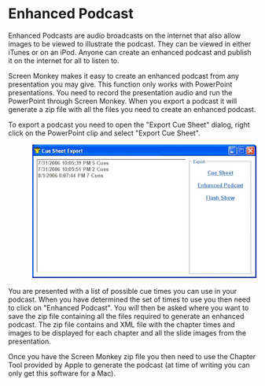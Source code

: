 <h1>Enhanced Podcast</h1>
<p>Enhanced Podcasts are audio broadcasts on the internet that also allow 
 images to be viewed to illustrate the podcast. They can be viewed in either 
 iTunes or on an iPod. Anyone can create an enhanced podcast and publish 
 it on the internet for all to listen to.</p>
<p>Screen Monkey makes it easy to create an enhanced podcast from any presentation 
 you may give. This function only works with PowerPoint presentations. 
 You need to record the presentation audio and run the PowerPoint through 
 Screen Monkey. When you export a podcast it will generate a zip file with 
 all the files you need to create an enhanced podcast.</p>
<p>To export a podcast you need to open the &quot;Export Cue Sheet&quot; 
 dialog, right click on the PowerPoint clip and select &quot;Export Cue 
 Sheet&quot;.</p>
<p style="margin-left: 48px;"><img alt="" src="../../images/img_317.jpg" style="margin-top: 1px; 
									 margin-bottom: 1px; margin-left: 1px; 
									 margin-right: 1px;" border="0"></p>
<p>You are presented with a list of possible cue times you can use in your 
 podcast. When you have determined the set of times to use you then need 
 to click on &quot;Enhanced Podcast&quot;. You will then be asked where 
 you want to save the zip file containing all the files required to generate 
 an enhanced podcast. The zip file contains and XML file with the chapter 
 times and images to be displayed for each chapter and all the slide images 
 from the presentation.</p>
<p>Once you have the Screen Monkey zip file you then need to use the Chapter 
 Tool provided by Apple to generate the podcast (at time of writing you 
 can only get this software for a Mac).</p>
